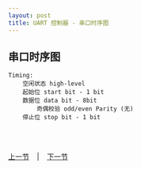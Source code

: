 ```yaml
---
layout: post
title: UART 控制器 - 串口时序图
---
```


## 串口时序图
	Timing:
		空闲状态 high-level
		起始位 start bit - 1 bit
		数据位 data bit - 8bit
			奇偶校验 odd/even Parity (无)
		停止位 stop bit - 1 bit

<br> <br> 
<div> <a href="chp5-2.html">上一节</a> &nbsp;&nbsp; | &nbsp;&nbsp; <a href="chp5-4.html">下一节</a> </div> <br> <br>